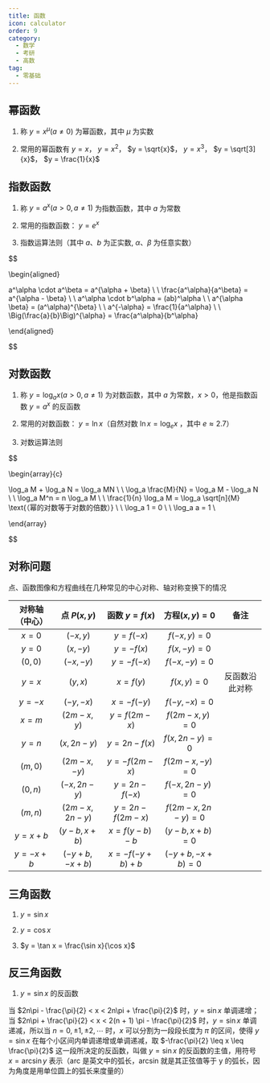 ```yaml
---
title: 函数
icon: calculator
order: 9
category:
  - 数学
  - 考研
  - 高数
tag:
  - 零基础
---
```


## 幂函数

1. 称 $y = x^\mu (a \neq 0)$ 为幂函数，其中 $\mu$ 为实数

2. 常用的幂函数有 $y = x$， $y = x^2$， $y = \sqrt{x}$， $y = x^3$， $y = \sqrt[3]{x}$， $y = \frac{1}{x}$

## 指数函数

1. 称 $y = a^x (a > 0, a \neq 1)$ 为指数函数，其中 $a$ 为常数

2. 常用的指数函数： $y = e^x$

3. 指数运算法则（其中 $a\text{、}b$ 为正实数, $\alpha\text{、}\beta$ 为任意实数）

$$

\begin{aligned}

a^\alpha \cdot a^\beta = a^{\alpha + \beta} \\ 
\\
\frac{a^\alpha}{a^\beta} = a^{\alpha - \beta} \\
\\
a^\alpha \cdot b^\alpha = (ab)^\alpha \\
\\
a^{\alpha \beta} = (a^\alpha)^{\beta} \\
\\
a^{-\alpha} = \frac{1}{a^\alpha} \\
\\
\Big(\frac{a}{b}\Big)^{\alpha} = \frac{a^\alpha}{b^\alpha}

\end{aligned}

$$

## 对数函数

1. 称 $y = \log_a x (a > 0, a \neq 1)$ 为对数函数，其中 $a$ 为常数，$x > 0$，他是指数函数 $y = a^x$ 的反函数

2. 常用的对数函数： $y = \ln x$（自然对数 $\ln x = \log_e x$ ，其中 $e \approx 2.7$）

3. 对数运算法则 

$$

\begin{array}{c}

\log_a M + \log_a N = \log_a MN \\
\\
\log_a \frac{M}{N} = \log_a M - \log_a N \\
\\
\log_a M^n = n \log_a M \\
\\
\frac{1}{n} \log_a M = \log_a \sqrt[n]{M} \text{（幂的对数等于对数的倍数）} \\
\\
\log_a 1 = 0 \\
\\
\log_a a = 1 \\

\end{array}

$$

## 对称问题

点、函数图像和方程曲线在几种常见的中心对称、轴对称变换下的情况

| 对称轴（中心） | 点 $P(x, y)$ | 函数 $y = f(x)$ | 方程$(x, y) = 0$ | 备注 |
| :----: | :----: | :----: | :----: | :----: |
| $x = 0$ | $(-x, y)$ | $y = f(-x)$ | $f(-x, y) = 0$ | |
| $y = 0$ | $(x, -y)$ | $y = -f(x)$ | $f(x, -y) = 0$ |  |
| $(0, 0)$ | $(-x, -y)$ | $y = -f(-x)$ | $f(-x, -y) = 0$ |  |
| $y = x$ | $(y, x)$ | $x = f(y)$ | $f(x, y) = 0$ | 反函数沿此对称 |
| $y = -x$ | $(-y, -x)$ | $x = -f(-y)$ | $f(-y, -x) = 0$ | |
| $x = m$ | $(2m-x, y)$ | $y = f(2m-x)$ | $f(2m-x, y) = 0$ | |
| $y = n$ | $(x, 2n-y)$ | $y = 2n - f(x)$ | $f(x, 2n-y) = 0$ | |
| $(m, 0)$ | $(2m - x, -y)$ | $y = -f(2m - x)$ | $f(2m - x, -y) = 0$ |  |
| $(0, n)$ | $(-x, 2n - y)$ | $y = 2n - f(-x)$ | $f(-x, 2n - y) = 0$ |  |
| $(m, n)$ | $(2m - x, 2n - y)$ | $y = 2n - f(2m - x)$ | $f(2m - x, 2n - y) = 0$ |  |
| $y = x + b$ | $(y - b, x + b)$ | $x = f(y - b) - b$ | $(y - b, x + b) = 0$ |  |
| $y = -x + b$ | $(-y + b, -x + b)$ | $x = -f(-y + b) + b$ | $(-y + b, -x + b) = 0$ |  |

## 三角函数

1. $y = \sin x$

2. $y = \cos x$

3. $y = \tan x = \frac{\sin x}{\cos x}$

## 反三角函数

1. $y = \sin x$ 的反函数

当 $2n\pi - \frac{\pi}{2} < x < 2n\pi + \frac{\pi}{2}$ 时，$y = \sin x$ 单调递增；当 $2n\pi + \frac{\pi}{2} < x < 2(n + 1) \pi - \frac{\pi}{2}$ 时，$y = \sin x$ 单调递减，所以当 $n = 0, \pm 1, \pm 2, \cdots$ 时，$x$ 可以分割为一段段长度为 $\pi$ 的区间，使得 $y = \sin x$ 在每个小区间内单调递增或单调递减，取 $-\frac{\pi}{2} \leq x \leq \frac{\pi}{2}$ 这一段所决定的反函数，叫做 $y = \sin x$ 的反函数的主值，用符号 $x = \arcsin y$ 表示（arc 是英文中的弧长，arcsin 就是其正弦值等于 y 的弧长，因为角度是用单位圆上的弧长来度量的）